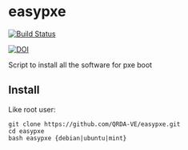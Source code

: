 # easypxe

[![Build Status](https://travis-ci.org/sinfallas/easypxe.svg?branch=master)](https://travis-ci.org/sinfallas/easypxe)

[![DOI](https://zenodo.org/badge/4102/sinfallas/easypxe.svg)](https://zenodo.org/badge/latestdoi/4102/sinfallas/easypxe)

Script to install all the software for pxe boot

## Install ##

Like root user:

    git clone https://github.com/QRDA-VE/easypxe.git
    cd easypxe
    bash easypxe {debian|ubuntu|mint}
    


